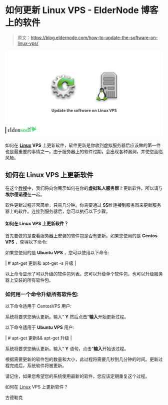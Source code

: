 # 如何更新 Linux VPS - ElderNode 博客上的软件

> 原文：<https://blog.eldernode.com/how-to-update-the-software-on-linux-vps/>

![How to update the software on Linux VPS](img/799528d3e436d8bcad72beb87dd7a11e.png)

如何在 **[Linux](https://blog.eldernode.com/tag/linux/) VPS** 上更新软件，软件更新是你收到虚拟服务器后应该做的第一件也是最重要的事情之一。由于服务器上的软件过期，会出现各种漏洞，并使您面临风险。

## **如何在 Linux VPS 上更新软件**

在这个[教程](https://eldernode.com/category/tutorial/)中，我们将向你展示如何在你的**虚拟私人服务器**上更新软件。所以请与**埃尔德诺德**在一起。

软件更新过程非常简单，只需几分钟。你需要通过 **SSH** 连接到服务器来更新服务器上的软件。连接到服务器后，您可以执行以下步骤。

#### 如何在 Linux VPS 上更新软件？

首先要做的是查看服务器上安装的软件包是否有更新。如果您使用的是 **Centos VPS** ，获得以下命令:

如果您使用的是 **Ubuntu VPS** ，您可以使用以下命令:

| # apt-get 更新和 apt-get -s 升级 |

以上命令显示了可以升级的软件包列表。您可以升级单个软件包，也可以升级服务器上安装的所有软件包。

### **如何用一个命令升级所有软件包:**

以下命令适用于 CentosVPS 用户:

系统将要求您确认更新。输入“ **Y** 然后点击“**输入**开始更新过程。

以下命令适用于 **Ubuntu VPS** 用户:

| # apt-get 更新&& apt-get 升级 |

系统将要求您确认更新。输入“ **Y** 语句，点击“**输入**开始该过程。

根据需要更新的软件包的数量和大小，此过程将需要几秒到几分钟的时间。更新过程完成后，系统软件将被更新。

请记住，如果您希望您的系统使用最新的软件，您应该定期重复这个过程。

如何在 [Linux](https://www.linux.org/forums/#linux-tutorials.122) VPS 上更新软件？

古德勒克